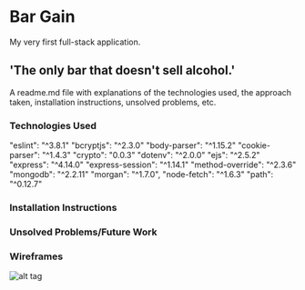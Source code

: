 # Bar Gain
My very first full-stack application.
## 'The only bar that doesn't sell alcohol.'

A readme.md file with explanations of the technologies used, the approach taken, installation instructions, unsolved problems, etc.

### Technologies Used
"eslint": "^3.8.1"
"bcryptjs": "^2.3.0"
"body-parser": "^1.15.2"
"cookie-parser": "^1.4.3"
"crypto": "0.0.3"
"dotenv": "^2.0.0"
"ejs": "^2.5.2"
"express": "^4.14.0"
"express-session": "^1.14.1"
"method-override": "^2.3.6"
"mongodb": "^2.2.11"
"morgan": "^1.7.0",
"node-fetch": "^1.6.3"
"path": "^0.12.7"

### Installation Instructions


### Unsolved Problems/Future Work

### Wireframes
![alt tag](http:/./wireframes/1.jpg)
